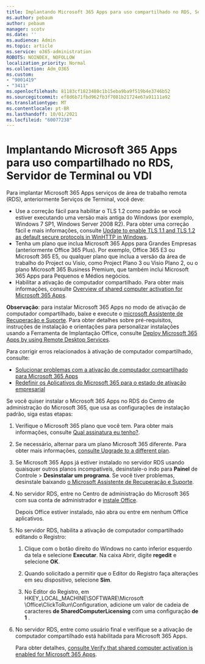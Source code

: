 ```yaml
---
title: Implantando Microsoft 365 Apps para uso compartilhado no RDS, Servidor de Terminal ou VDI
ms.author: pebaum
author: pebaum
manager: scotv
ms.date: ''
ms.audience: Admin
ms.topic: article
ms.service: o365-administration
ROBOTS: NOINDEX, NOFOLLOW
localization_priority: Normal
ms.collection: Adm_O365
ms.custom:
- "9001419"
- "3411"
ms.openlocfilehash: 81183cf1823480c1b15eba9ba9f519b4e3746b52
ms.sourcegitcommit: ef8d6b71fbd962fb3f7081b21724e67a91111a92
ms.translationtype: MT
ms.contentlocale: pt-BR
ms.lasthandoff: 10/01/2021
ms.locfileid: "60077238"
---
```

# <a name="deploying-microsoft-365-apps-for-shared-use-on-rds-terminal-server-or-vdi"></a>Implantando Microsoft 365 Apps para uso compartilhado no RDS, Servidor de Terminal ou VDI

Para implantar Microsoft 365 Apps serviços de área de trabalho remota (RDS), anteriormente Serviços de Terminal, você deve:

- Use a correção fácil para habilitar o TLS 1.2 como padrão se você estiver executando uma versão mais antiga do Windows (por exemplo, Windows 7 SP1, Windows Server 2008 R2). Para obter uma correção fácil e mais informações, consulte [Update to enable TLS 1.1 and TLS 1.2 as default secure protocols in WinHTTP in Windows](https://support.microsoft.com/en-us/topic/update-to-enable-tls-1-1-and-tls-1-2-as-default-secure-protocols-in-winhttp-in-windows-c4bd73d2-31d7-761e-0178-11268bb10392#bkmk_easy). 
- Tenha um plano que inclua Microsoft 365 Apps para Grandes Empresas (anteriormente Office 365 Plus). Por exemplo, Office 365 E3 ou Microsoft 365 E5, ou qualquer plano que inclua a versão da área de trabalho do Project ou Visio, como Project Plano 3 ou Visio Plano 2, ou o plano Microsoft 365 Business Premium, que também inclui Microsoft 365 Apps para Pequenos e Médios negócios.
- Habilitar a ativação de computador compartilhado. Para obter mais informações, consulte [Overview of shared computer activation for Microsoft 365 Apps](https://docs.microsoft.com/deployoffice/overview-shared-computer-activation).

**Observação**: para instalar Microsoft 365 Apps no modo de ativação de computador compartilhado, baixe e execute o [microsoft Assistente de Recuperação e Suporte](https://aka.ms/SaRA_OfficeSCA_M365Portal). Para obter detalhes sobre pré-requisitos, instruções de instalação e orientações para personalizar instalações usando a Ferramenta de Implantação Office, consulte [Deploy Microsoft 365 Apps by using Remote Desktop Services](https://docs.microsoft.com/deployoffice/deploy-microsoft-365-apps-remote-desktop-services).

Para corrigir erros relacionados à ativação de computador compartilhado, consulte:

- [Solucionar problemas com a ativação de computador compartilhado para Microsoft 365 Apps](https://docs.microsoft.com/deployoffice/troubleshoot-shared-computer-activation)
- [Redefinir os Aplicativos do Microsoft 365 para o estado de ativação empresarial](https://docs.microsoft.com/office/troubleshoot/activation/reset-office-365-proplus-activation-state)

Se você quiser instalar o Microsoft 365 Apps no RDS do Centro de administração do Microsoft 365, que usa as configurações de instalação padrão, siga estas etapas:

1. Verifique o Microsoft 365 plano que você tem. Para obter mais informações, consulte [Qual assinatura eu tenho?](https://docs.microsoft.com/microsoft-365/admin/admin-overview/what-subscription-do-i-have).

1. Se necessário, alternar para um plano Microsoft 365 diferente. Para obter mais informações, [consulte Upgrade to a different plan](https://docs.microsoft.com/microsoft-365/commerce/subscriptions/upgrade-to-different-plan).

1. Se Microsoft 365 Apps já estiver instalado no servidor RDS usando quaisquer outros planos incompatíveis, desinstale-o indo para **Painel** de Controle  >  **Desinstalar um programa**. Se você tiver problemas, desinstale baixando [o Microsoft Assistente de Recuperação e Suporte](https://aka.ms/SARA-OfficeUninstall-Alchemy).

1. No servidor RDS, entre no Centro de administração do Microsoft 365 com sua conta de administrador e [instale Office](https://portal.office.com/OLS/MySoftware.aspx).

   Depois Office estiver instalado, não abra ou entre em nenhum Office aplicativos.

1. No servidor RDS, habilita a ativação de computador compartilhado editando o Registro:

   1. Clique com o botão direito do Windows no canto inferior esquerdo da tela e selecione **Executar**. Na caixa Abrir, digite **regedit** e selecione **OK**.

   1. Quando solicitado a permitir que o Editor do Registro faça alterações em seu dispositivo, selecione **Sim**.

   1. No Editor do Registro, em HKEY_LOCAL_MACHINE\SOFTWARE\Microsoft \Office\ClickToRun\Configuration, adicione um valor de cadeia de caracteres **de SharedComputerLicensing** com uma configuração **de 1** .

1. No servidor RDS, entre como usuário final e verifique se a ativação de computador compartilhado está habilitada para Microsoft 365 Apps. 

   Para obter detalhes, [consulte Verify that shared computer activation is enabled for Microsoft 365 Apps](https://docs.microsoft.com/deployoffice/troubleshoot-shared-computer-activation#verify-that-shared-computer-activation-is-enabled-for-microsoft-365-apps).